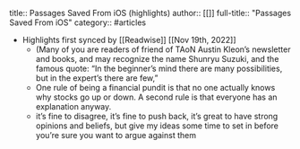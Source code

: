 title:: Passages Saved From iOS (highlights)
author:: [[]]
full-title:: "Passages Saved From iOS"
category:: #articles

- Highlights first synced by [[Readwise]] [[Nov 19th, 2022]]
	- (Many of you are readers of friend of TAoN Austin Kleon’s newsletter and books, and may recognize the name Shunryu Suzuki, and the famous quote: “In the beginner’s mind there are many possibilities, but in the expert’s there are few,”
	- One rule of being a financial pundit is that no one actually knows why stocks go up or down. A second rule is that everyone has an explanation anyway.
	- it’s fine to disagree, it’s fine to push back, it’s great to have strong opinions and beliefs, but give my ideas some time to set in before you’re sure you want to argue against them